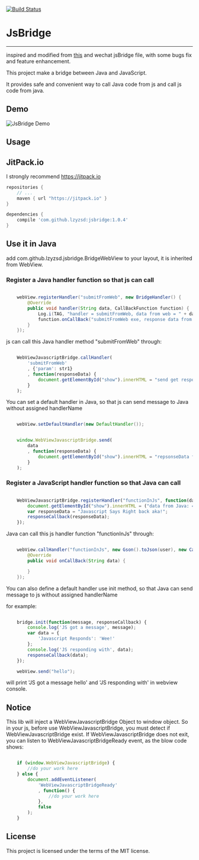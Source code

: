 [![Build Status](https://travis-ci.org/Muxter/JsBridge.svg?branch=master)](https://travis-ci.org/Muxter/JsBridge)

# JsBridge

-----

inspired and modified from [this](https://github.com/jacin1/JsBridge) and wechat jsBridge file, with some bugs fix and feature enhancement.

This project make a bridge between Java and JavaScript.

It provides safe and convenient way to call Java code from js and call js code from java.

## Demo
![JsBridge Demo](https://raw.githubusercontent.com/lzyzsd/JsBridge/master/JsBridge.gif)

## Usage

## JitPack.io

I strongly recommend https://jitpack.io

```groovy
repositories {
    // ...
    maven { url "https://jitpack.io" }
}

dependencies {
    compile 'com.github.lzyzsd:jsbridge:1.0.4'
}
```

## Use it in Java

add com.github.lzyzsd.jsbridge.BridgeWebView to your layout, it is inherited from WebView.

### Register a Java handler function so that js can call

```java

    webView.registerHandler("submitFromWeb", new BridgeHandler() {
        @Override
        public void handler(String data, CallBackFunction function) {
            Log.i(TAG, "handler = submitFromWeb, data from web = " + data);
            function.onCallBack("submitFromWeb exe, response data from Java");
        }
    });

```

js can call this Java handler method "submitFromWeb" through:

```javascript

    WebViewJavascriptBridge.callHandler(
        'submitFromWeb'
        , {'param': str1}
        , function(responseData) {
            document.getElementById("show").innerHTML = "send get responseData from java, data = " + responseData
        }
    );

```

You can set a default handler in Java, so that js can send message to Java without assigned handlerName

```java

    webView.setDefaultHandler(new DefaultHandler());

```

```javascript

    window.WebViewJavascriptBridge.send(
        data
        , function(responseData) {
            document.getElementById("show").innerHTML = "repsonseData from java, data = " + responseData
        }
    );

```

### Register a JavaScript handler function so that Java can call

```javascript

    WebViewJavascriptBridge.registerHandler("functionInJs", function(data, responseCallback) {
        document.getElementById("show").innerHTML = ("data from Java: = " + data);
        var responseData = "Javascript Says Right back aka!";
        responseCallback(responseData);
    });

```

Java can call this js handler function "functionInJs" through:

```java

    webView.callHandler("functionInJs", new Gson().toJson(user), new CallBackFunction() {
        @Override
        public void onCallBack(String data) {

        }
    });

```
You can also define a default handler use init method, so that Java can send message to js without assigned handlerName

for example:

```javascript

    bridge.init(function(message, responseCallback) {
        console.log('JS got a message', message);
        var data = {
            'Javascript Responds': 'Wee!'
        };
        console.log('JS responding with', data);
        responseCallback(data);
    });

```

```java
    webView.send("hello");
```

will print 'JS got a message hello' and 'JS responding with' in webview console.

## Notice

This lib will inject a WebViewJavascriptBridge Object to window object.
So in your js, before use WebViewJavascriptBridge, you must detect if WebViewJavascriptBridge exist.
If WebViewJavascriptBridge does not exit, you can listen to WebViewJavascriptBridgeReady event, as the blow code shows:

```javascript

    if (window.WebViewJavascriptBridge) {
        //do your work here
    } else {
        document.addEventListener(
            'WebViewJavascriptBridgeReady'
            , function() {
                //do your work here
            },
            false
        );
    }

```

## License

This project is licensed under the terms of the MIT license.
